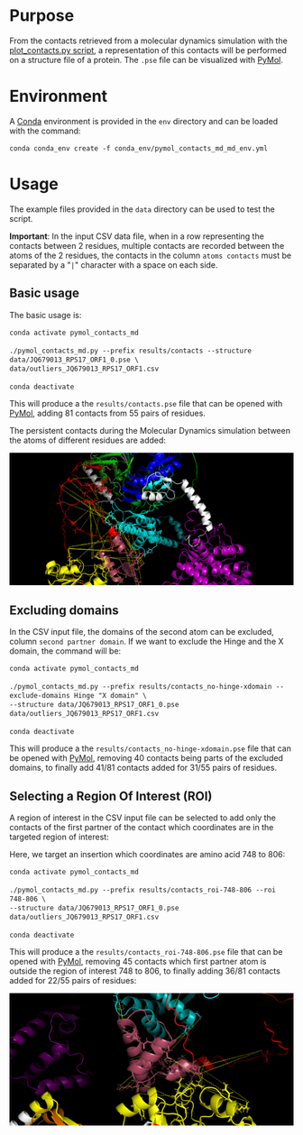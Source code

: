 # Purpose

From the contacts retrieved from a molecular dynamics simulation with the [plot_contacts.py script](https://github.com/njeanne/plot_contacts), a
representation of this contacts will be performed on a structure file of a protein. The `.pse` file can be visualized
with [PyMol](https://github.com/schrodinger/pymol-open-source).

# Environment

A [Conda](https://docs.conda.io/en/latest/) environment is provided in the `env` directory and can be loaded with the
command:
```shell
conda conda_env create -f conda_env/pymol_contacts_md_md_env.yml
```

# Usage

The example files provided in the `data` directory can be used to test the script.

**Important**: In the input CSV data file, when in a row representing the contacts between 2 residues, multiple contacts are recorded 
between the atoms of the 2 residues, the contacts in the column `atoms contacts` must be separated by a "` | `" 
character with a space on each side.

## Basic usage

The basic usage is:
```shell
conda activate pymol_contacts_md

./pymol_contacts_md.py --prefix results/contacts --structure data/JQ679013_RPS17_ORF1_0.pse \
data/outliers_JQ679013_RPS17_ORF1.csv

conda deactivate
```
This will produce a the `results/contacts.pse` file that can be opened with [PyMol](https://github.com/schrodinger/pymol-open-source),
adding 81 contacts from 55 pairs of residues.

The persistent contacts during the Molecular Dynamics simulation between the atoms of different residues are added:

![contacts on the structure file](doc/_static/basic.png)

## Excluding domains

In the CSV input file, the domains of the second atom can be excluded, column `second partner domain`. If we want to
exclude the Hinge and the X domain, the command will be:
```shell
conda activate pymol_contacts_md

./pymol_contacts_md.py --prefix results/contacts_no-hinge-xdomain --exclude-domains Hinge "X domain" \
--structure data/JQ679013_RPS17_ORF1_0.pse data/outliers_JQ679013_RPS17_ORF1.csv

conda deactivate
```

This will produce a the `results/contacts_no-hinge-xdomain.pse` file that can be opened with
[PyMol](https://github.com/schrodinger/pymol-open-source), removing 40 contacts being parts of the excluded domains, to
finally add 41/81 contacts added for 31/55 pairs of residues.

## Selecting a Region Of Interest (ROI)

A region of interest in the CSV input file can be selected to add only the contacts of the first partner of the contact
which coordinates are in the targeted region of interest:

Here, we target an insertion which coordinates are amino acid 748 to 806:
```shell
conda activate pymol_contacts_md

./pymol_contacts_md.py --prefix results/contacts_roi-748-806 --roi 748-806 \
--structure data/JQ679013_RPS17_ORF1_0.pse data/outliers_JQ679013_RPS17_ORF1.csv

conda deactivate
```

This will produce a the `results/contacts_roi-748-806.pse` file that can be opened with
[PyMol](https://github.com/schrodinger/pymol-open-source), removing 45 contacts which first partner atom is outside the
region of interest 748 to 806, to finally adding 36/81 contacts added for 22/55 pairs of residues:

![contacts on the structure file](doc/_static/roi-748-806.png)
